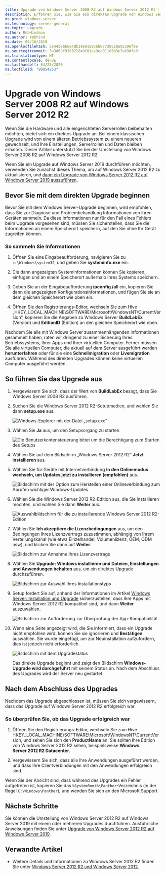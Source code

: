 ```yaml
---
title: Upgrade von Windows Server 2008 R2 auf Windows Server 2012 R2 | Microsoft-Dokumentation
description: Erfahren Sie, wie Sie ein direktes Upgrade von Windows Server 2008 R2 auf Windows Server 2012 R2 durchführen.
ms.prod: windows-server
ms.technology: server-general
ms.topic: upgrade
author: RobHindman
ms.author: robhind
ms.date: 09/16/2019
ms.openlocfilehash: 5e4436bb6e4db19e015056b67730619a93396f9e
ms.sourcegitcommit: 3a3d62f938322849f81ee9ec01186b3e7ab90fe0
ms.translationtype: HT
ms.contentlocale: de-DE
ms.lasthandoff: 04/23/2020
ms.locfileid: "80854263"
---
```

# <a name="upgrade-windows-server-2008-r2-to-windows-server-2012-r2"></a>Upgrade von Windows Server 2008 R2 auf Windows Server 2012 R2

Wenn Sie die Hardware und alle eingerichteten Serverrollen beibehalten möchten, bietet sich ein direktes Upgrade an. Bei einem klassischen Upgrade wird von einem älteren Betriebssystem zu einem neueren gewechselt, und Ihre Einstellungen, Serverrollen und Daten bleiben erhalten. Dieser Artikel unterstützt Sie bei der Umstellung von Windows Server 2008 R2 auf Windows Server 2012 R2.

Wenn Sie ein Upgrade auf Windows Server 2019 durchführen möchten, verwenden Sie zunächst dieses Thema, um auf Windows Server 2012 R2 zu aktualisieren, und [dann ein Upgrade von Windows Server 2012 R2 auf Windows Server 2019 auszuführen](upgrade-2012r2-to-2019.md).

## <a name="before-you-begin-your-in-place-upgrade"></a>Bevor Sie mit dem direkten Upgrade beginnen

Bevor Sie mit dem Windows Server-Upgrade beginnen, wird empfohlen, dass Sie zur Diagnose und Problembehandlung Informationen von ihren Geräten sammeln. Da diese Informationen nur für den Fall eines Fehlers beim Upgrade vorgesehen sind, müssen Sie sicherstellen, dass Sie die Informationen an einem Speicherort speichern, auf den Sie ohne Ihr Gerät zugreifen können.

### <a name="to-collect-your-info"></a>So sammeln Sie Informationen

1. Öffnen Sie eine Eingabeaufforderung, navigieren Sie zu `c:\Windows\system32`, und geben Sie **systeminfo.exe** ein.

2. Die dann angezeigten Systeminformationen können Sie kopieren, einfügen und an einem Speicherort außerhalb Ihres Systems speichern.

3. Geben Sie an der Eingabeaufforderung **ipconfig /all** ein, kopieren Sie dann die angezeigten Konfigurationsinformationen, und fügen Sie sie an dem gleichen Speicherort wie oben ein.

4. Öffnen Sie den Registrierungs-Editor, wechseln Sie zum Hive „HKEY_LOCAL_MACHINE\SOFTWARE\Microsoft\WindowsNT\CurrentVersion“, kopieren Sie die Angaben zu Windows Server **BuildLabEx** (Version) und **EditionID** (Edition) an den gleichen Speicherort wie oben.

Nachdem Sie alle mit Windows Server zusammenhängenden Informationen gesammelt haben, raten wir dringend zu einer Sicherung Ihres Betriebssystems, Ihrer Apps und Ihrer virtuellen Computer. Ferner müssen Sie alle virtuellen Computer, die aktuell auf dem Server ausgeführt werden **herunterfahren** oder für sie eine **Schnellmigration** oder **Livemigration** ausführen. Während des direkten Upgrades können keine virtuellen Computer ausgeführt werden.

## <a name="to-perform-the-upgrade"></a>So führen Sie das Upgrade aus

1. Vergewissern Sie sich, dass der Wert von **BuildLabEx** besagt, dass Sie Windows Server 2008 R2 ausführen.

2. Suchen Sie die Windows Server 2012 R2-Setupmedien, und wählen Sie dann **setup.exe** aus.

    ![Windows-Explorer mit der Datei „setup.exe“](media/upgrade-2008r2-2012r2/setup-2012r2.png)

3. Wählen Sie **Ja** aus, um den Setupvorgang zu starten.

    ![Die Benutzerkontensteuerung bittet um die Berechtigung zum Starten des Setups](media/upgrade-2008r2-2012r2/start-setup-uac-box.png)

4. Wählen Sie auf dem Bildschirm „Windows Server 2012 R2“ **Jetzt installieren** aus.

5. Wählen Sie für Geräte mit Internetverbindung **In den Onlinemodus wechseln, um Updates jetzt zu installieren (empfohlen)** aus.

    ![Bildschirm mit der Option zum Herstellen einer Onlineverbindung zum Abrufen wichtiger Windows-Updates](media/upgrade-2008r2-2012r2/imp-updates-win-setup.png)

6. Wählen Sie die Windows Server 2012 R2-Edition aus, die Sie installieren möchten, und wählen Sie dann **Weiter** aus.

    ![Auswahlbildschirm für die zu installierende Windows Server 2012 R2-Edition](media/upgrade-2008r2-2012r2/select-os-edition.png)

7. Wählen Sie **Ich akzeptiere die Lizenzbedingungen** aus, um den Bedingungen Ihres Lizenzvertrags zuzustimmen, abhängig von Ihrem Verteilungskanal (wie etwa Einzelhandel, Volumenlizenz, OEM, ODM usw), und klicken Sie dann auf **Weiter**.

    ![Bildschirm zur Annahme Ihres Lizenzvertrags](media/upgrade-2008r2-2012r2/license-terms.png)

8. Wählen Sie **Upgrade: Windows installieren und Dateien, Einstellungen und Anwendungen behalten** aus, um ein direktes Upgrade durchzuführen.

    ![Bildschirm zur Auswahl Ihres Installationstyps](media/upgrade-2008r2-2012r2/choose-install-upgrade.png)

9. Setup fordert Sie auf, anhand der Informationen im Artikel [Windows Server: Installation und Upgrade](https://docs.microsoft.com/windows-server/get-started/installation-and-upgrade) sicherzustellen, dass Ihre Apps mit Windows Server 2012 R2 kompatibel sind, und dann **Weiter** auszuwählen.

    ![Bildschirm zur Aufforderung zur Überprüfung der App-Kompatibilität](media/upgrade-2008r2-2012r2/compatibility-report.png)

10. Wenn eine Seite angezeigt wird, die Sie informiert, dass ein Upgrade nicht empfohlen wird, können Sie sie ignorieren und **Bestätigen** auswählen. Sie wurde eingefügt, um zur Neuinstallation aufzufordern, dies ist jedoch nicht erforderlich.

    ![Bildschirm mit dem Upgradestatus](media/upgrade-2008r2-2012r2/upgrading-windows-with-progress.png)

    Das direkte Upgrade beginnt und zeigt den Bildschirm **Windows-Upgrade wird durchgeführt** mit seinem Status an. Nach dem Abschluss des Upgrades wird der Server neu gestartet.

## <a name="after-your-upgrade-is-done"></a>Nach dem Abschluss des Upgrades

Nachdem das Upgrade abgeschlossen ist, müssen Sie sich vergewissern, dass das Upgrade auf Windows Server 2012 R2 erfolgreich war.

### <a name="to-make-sure-your-upgrade-was-successful"></a>So überprüfen Sie, ob das Upgrade erfolgreich war

1. Öffnen Sie den Registrierungs-Editor, wechseln Sie zum Hive HKEY_LOCAL_MACHINE\SOFTWARE\Microsoft\WindowsNT\CurrentVersion, und sehen Sie sich den **ProductName** an. Sie sollten Ihre Edition von Windows Server 2012 R2 sehen, beispielsweise **Windows Server 2012 R2 Datacenter**.

2. Vergewissern Sie sich, dass alle Ihre Anwendungen ausgeführt werden, und dass Ihre Clientverbindungen mit den Anwendungen erfolgreich sind.

Wenn Sie der Ansicht sind, dass während des Upgrades ein Fehler aufgetreten ist, kopieren Sie das `%SystemRoot%\Panther`-Verzeichnis (in der Regel `C:\Windows\Panther`), und wenden Sie sich an den Microsoft Support.

## <a name="next-steps"></a>Nächste Schritte

Sie können die Umstellung von Windows Server 2012 R2 auf Windows Server 2019 mit einem oder mehreren Upgrades durchführen. Ausführliche Anweisungen finden Sie unter [Upgrade von Windows Server 2012 R2 auf Windows Server 2019](upgrade-2012r2-to-2019.md).

## <a name="related-articles"></a>Verwandte Artikel

- Weitere Details und Informationen zu Windows Server 2012 R2 finden Sie unter [Windows Server 2012 R2 und Windows Server 2012](https://docs.microsoft.com/previous-versions/windows/it-pro/windows-server-2012-R2-and-2012/hh801901(v=ws.11)).
